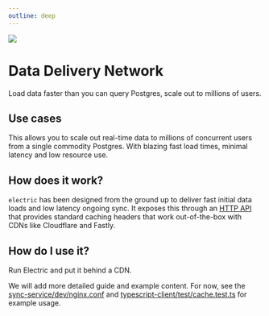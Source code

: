 ```yaml
---
outline: deep
---
```


<img src="/img/icons/ddn.svg" class="product-icon" />

# Data Delivery Network

Load data faster than you can query Postgres,
scale out to millions of users.

## Use cases

This allows you to scale out real-time data to millions of concurrent users from a single commodity Postgres. With blazing fast load times, minimal latency and low resource use.

<!-- graphs, evidence, benchmarks -->

## How does it work?

`electric` has been designed from the ground up to deliver fast initial data loads and low latency ongoing sync. It exposes this through an [HTTP API](/docs/api/http) that provides standard caching headers that work out-of-the-box with CDNs like Cloudflare and Fastly.

## How do I use it?

<!-- FIXME: add CDN integration guide -->

Run Electric and put it behind a CDN.

We will add more detailed guide and example content. For now, see the [sync-service/dev/nginx.conf](https://github.com/electric-sql/electric/blob/main/packages/sync-service/dev/nginx.conf) and [typescript-client/test/cache.test.ts](https://github.com/electric-sql/electric/blob/main/packages/typescript-client/test/cache.test.ts) for example usage.
